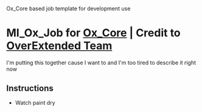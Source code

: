 # 
 Ox_Core based job template for development use

# MI_Ox_Job for [Ox_Core](https://github.com/overextended/ox_core) | **Credit to [OverExtended Team](https://github.com/overextended)**
I'm putting this together cause I want to and I'm too tired to describe it right now

## Instructions
- Watch paint dry
